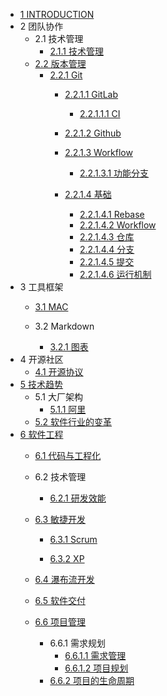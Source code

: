   - [1 INTRODUCTION](/INTRODUCTION.md)
  - 2 团队协作
    - 2.1 技术管理
      - [2.1.1 技术管理](/团队协作/技术管理/技术管理.md)
    - [2.2 版本管理](/团队协作/版本管理/README.md)
      - [2.2.1 Git](/团队协作/版本管理/Git/README.md)
        - [2.2.1.1 GitLab](/团队协作/版本管理/Git/GitLab/README.md)
          - [2.2.1.1.1 CI](/团队协作/版本管理/Git/GitLab/CI.md)
        - [2.2.1.2 Github](/团队协作/版本管理/Git/Github/README.md)
          
        - [2.2.1.3 Workflow](/团队协作/版本管理/Git/Workflow/README.md)
          - [2.2.1.3.1 功能分支](/团队协作/版本管理/Git/Workflow/功能分支.md)
        - [2.2.1.4 基础](/团队协作/版本管理/Git/基础/README.md)
          - [2.2.1.4.1 Rebase](/团队协作/版本管理/Git/基础/Rebase.md)
          - [2.2.1.4.2 Workflow](/团队协作/版本管理/Git/基础/Workflow.md)
          - [2.2.1.4.3 仓库](/团队协作/版本管理/Git/基础/仓库.md)
          - [2.2.1.4.4 分支](/团队协作/版本管理/Git/基础/分支.md)
          - [2.2.1.4.5 提交](/团队协作/版本管理/Git/基础/提交.md)
          - [2.2.1.4.6 运行机制](/团队协作/版本管理/Git/基础/运行机制.md)
  - 3 工具框架
    - [3.1 MAC](/工具框架/MAC/README.md)
      
    - 3.2 Markdown
      - [3.2.1 图表](/工具框架/Markdown/图表.md)
  - 4 开源社区
    - [4.1 开源协议](/开源社区/开源协议.md)
  - [5 技术趋势](/技术趋势/README.md)
    - 5.1 大厂架构
      - [5.1.1 阿里](/技术趋势/大厂架构/阿里.md)
    - [5.2 软件行业的变革](/技术趋势/软件行业的变革.md)
  - [6 软件工程](/软件工程/README.md)
    - [6.1 代码与工程化](/软件工程/代码与工程化.md)
    - 6.2 技术管理
      - [6.2.1 研发效能](/软件工程/技术管理/研发效能/README.md)
        
    - [6.3 敏捷开发](/软件工程/敏捷开发/README.md)
      - [6.3.1 Scrum](/软件工程/敏捷开发/Scrum/README.md)
        
      - [6.3.2 XP](/软件工程/敏捷开发/XP/README.md)
        
    - [6.4 瀑布流开发](/软件工程/瀑布流开发/README.md)
      
    - [6.5 软件交付](/软件工程/软件交付/README.md)
      
    - [6.6 项目管理](/软件工程/项目管理/README.md)
      - 6.6.1 需求规划
        - [6.6.1.1 需求管理](/软件工程/项目管理/需求规划/需求管理.md)
        - [6.6.1.2 项目规划](/软件工程/项目管理/需求规划/项目规划.md)
      - [6.6.2 项目的生命周期](/软件工程/项目管理/项目的生命周期/README.md)
        
